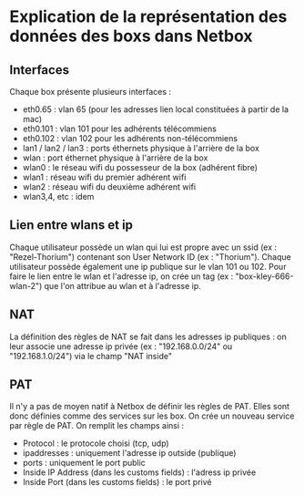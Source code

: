 # Explication de la représentation des données des boxs dans Netbox

## Interfaces

Chaque box présente plusieurs interfaces :

* eth0.65 : vlan 65 (pour les adresses lien local constituées à partir de la mac)
* eth0.101 : vlan 101 pour les adhérents télécommiens
* eth0.102 : vlan 102 pour les adhérents non-télécommiens
* lan1 / lan2 / lan3 : ports éthernets physique à l'arrière de la box
* wlan : port éthernet physique à l'arrière de la box
* wlan0 : le réseau wifi du possesseur de la box (adhérent fibre)
* wlan1 : réseau wifi du premier adhérent wifi
* wlan2 : réseau wifi du deuxième adhérent wifi
* wlan3,4, etc : idem

## Lien entre wlans et ip

Chaque utilisateur possède un wlan qui lui est propre avec un ssid (ex : "Rezel-Thorium") contenant son User Network ID (ex : "Thorium").
Chaque utilisateur possède également une ip publique sur le vlan 101 ou 102. Pour faire le lien entre le wlan et l'adresse ip, on crée un tag (ex : "box-kley-666-wlan-2") que l'on attribue au wlan et à l'adresse ip.

## NAT

La définition des règles de NAT se fait dans les adresses ip publiques : on leur associe une adresse ip privée (ex : "192.168.0.0/24" ou "192.168.1.0/24") via le champ "NAT inside"

## PAT

Il n'y a pas de moyen natif à Netbox de définir les règles de PAT.
Elles sont donc définies comme des services sur les box. On crée un nouveau service par règle de PAT.
On remplit les champs ainsi :

* Protocol : le protocole choisi (tcp, udp)
* ipaddresses : uniquement l'adresse ip outside (publique)
* ports : uniquement le port public
* Inside IP Address (dans les customs fields) : l'adress ip privée
* Inside Port (dans les customs fields) : le port privé